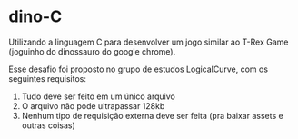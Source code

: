 # dino-C
Utilizando a linguagem C para desenvolver um jogo similar ao T-Rex Game (joguinho do dinossauro do google chrome).

Esse desafio foi proposto no grupo de estudos LogicalCurve, com os seguintes requisitos:
1. Tudo deve ser feito em um único arquivo
2. O arquivo não pode ultrapassar 128kb
3. Nenhum tipo de requisição externa deve ser feita (pra baixar assets e outras coisas)
